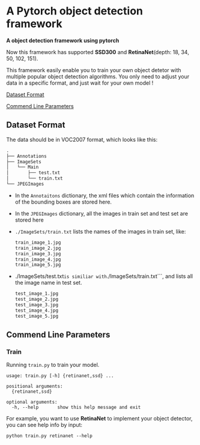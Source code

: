 # A Pytorch object detection framework
**A object detection framework using pytorch**

Now this framework has supported **SSD300** and **RetinaNet**(depth: 18, 34, 50, 102, 151). 

This framework easily enable you to train your own object detetor with multiple popular object detection algorithms. You only need to adjust your data in a specific format, and just wait for your own model ! 



[Dataset Format](#Dataset-Format)

[Commend Line Parameters](#Commend-Line-Parameters)


## Dataset Format

 The data should be in VOC2007 format, which looks like this: 

```python
.
├── Annotations
├── ImageSets
│   └── Main
│       ├── test.txt
│       └── train.txt
└── JPEGImages
```

* In the ```Annotaitons``` dictionary, the xml files which contain the information of the bounding boxes are stored here.

* In the ```JPEGImages``` dictionary, all the images in  train set and test set are stored here

* ```./ImageSets/train.txt``` lists the names of the images in train set, like:

  ```python
  train_image_1.jpg
  train_image_2.jpg
  train_image_3.jpg
  train_image_4.jpg
  train_image_5.jpg
  ```

* ./ImageSets/test.txt``` is similiar with ```./ImageSets/train.txt```, and lists all the image name in test set.

  ```python
  test_image_1.jpg
  test_image_2.jpg
  test_image_3.jpg
  test_image_4.jpg
  test_image_5.jpg
  ```



## Commend Line Parameters

### Train

Running ```train.py``` to train your model. 

```
usage: train.py [-h] {retinanet,ssd} ...

positional arguments:
  {retinanet,ssd}

optional arguments:
  -h, --help       show this help message and exit
```

For example, you want to use **RetinaNet** to implement your object detector, you can see help info by input:

```
python train.py retinanet --help
```



